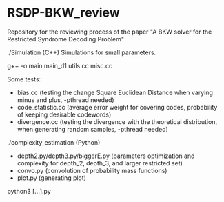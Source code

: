 # RSDP-BKW_review
Repository for the reviewing process of the paper "A BKW solver for the Restricted Syndrome Decoding Problem"

./Simulation (C++)
Simulations for small parameters.

g++ -o main main_d1 utils.cc misc.cc 

Some tests:
- bias.cc (testing the change Square Euclidean Distance when varying minus and plus, -pthread needed)
- code_statistic.cc (average error weight for covering codes, probability of keeping desirable codewords)
- divergence.cc (testing the divergence with the theoretical distribution, when generating random samples, -pthread needed)


./complexity_estimation (Python)
- depth2.py/depth3.py/biggerE.py (parameters optimization and complexity for depth_2, depth_3, and larger restricted set)
- convo.py (convolution of probability mass functions)
- plot.py (generating plot)

python3 [...].py
